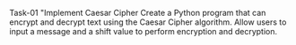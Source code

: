 Task-01 
"Implement Caesar Cipher Create a Python program that can encrypt and decrypt text using the Caesar Cipher algorithm. Allow users to input a message and a shift value to perform encryption and decryption.
